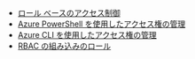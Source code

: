 * [ロール ベースのアクセス制御](../articles/role-based-access-control/role-assignments-portal.md)
* [Azure PowerShell を使用したアクセス権の管理](../articles/role-based-access-control/role-assignments-powershell.md)
* [Azure CLI を使用したアクセス権の管理](../articles/role-based-access-control/role-assignments-cli.md)
* [RBAC の組み込みのロール](../articles/role-based-access-control/built-in-roles.md)


